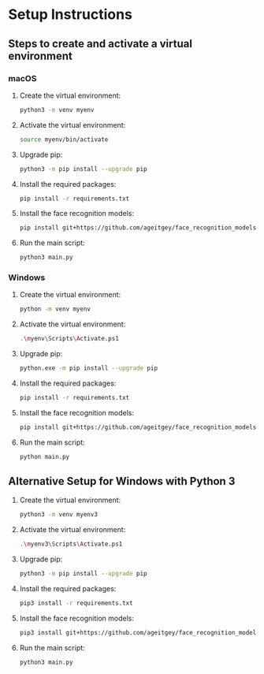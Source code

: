 # Setup Instructions

## Steps to create and activate a virtual environment

### macOS
1. Create the virtual environment:
    ```sh
    python3 -m venv myenv
    ```
2. Activate the virtual environment:
    ```sh
    source myenv/bin/activate
    ```
3. Upgrade pip:
    ```sh
    python3 -m pip install --upgrade pip
    ```
4. Install the required packages:
    ```sh
    pip install -r requirements.txt
    ```
5. Install the face recognition models:
    ```sh
    pip install git+https://github.com/ageitgey/face_recognition_models
    ```
6. Run the main script:
    ```sh
    python3 main.py
    ```

### Windows
1. Create the virtual environment:
    ```sh
    python -m venv myenv
    ```
2. Activate the virtual environment:
    ```sh
    .\myenv\Scripts\Activate.ps1
    ```
3. Upgrade pip:
    ```sh
    python.exe -m pip install --upgrade pip
    ```
4. Install the required packages:
    ```sh
    pip install -r requirements.txt
    ```
5. Install the face recognition models:
    ```sh
    pip install git+https://github.com/ageitgey/face_recognition_models
    ```
6. Run the main script:
    ```sh
    python main.py
    ```

## Alternative Setup for Windows with Python 3
1. Create the virtual environment:
    ```sh
    python3 -m venv myenv3
    ```
2. Activate the virtual environment:
    ```sh
    .\myenv3\Scripts\Activate.ps1
    ```
3. Upgrade pip:
    ```sh
    python3 -m pip install --upgrade pip
    ```
4. Install the required packages:
    ```sh
    pip3 install -r requirements.txt
    ```
5. Install the face recognition models:
    ```sh
    pip3 install git+https://github.com/ageitgey/face_recognition_models
    ```
6. Run the main script:
    ```sh
    python3 main.py
    ```
